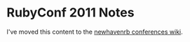 RubyConf 2011 Notes
===================

I've moved this content to the [newhavenrb conferences wiki](https://github.com/newhavenrb/conferences/wiki/RubyConf-2011).
